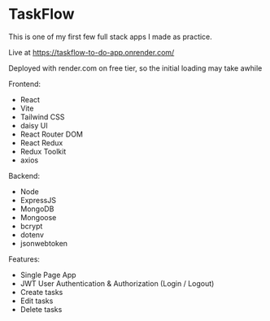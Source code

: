 
# TaskFlow
This is one of my first few full stack apps I made as practice.

Live at https://taskflow-to-do-app.onrender.com/

Deployed with render.com on free tier, so the initial loading may take awhile

Frontend:
- React
- Vite
- Tailwind CSS
- daisy UI
- React Router DOM
- React Redux
- Redux Toolkit
- axios

Backend:
- Node
- ExpressJS
- MongoDB
- Mongoose
- bcrypt
- dotenv
- jsonwebtoken

Features:
- Single Page App
- JWT User Authentication & Authorization (Login / Logout)
- Create tasks
- Edit tasks
- Delete tasks